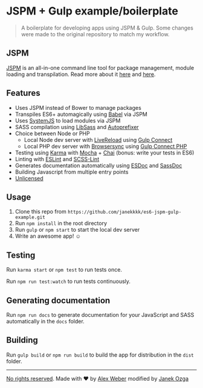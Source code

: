 # JSPM + Gulp example/boilerplate

> A boilerplate for developing apps using JSPM & Gulp.
> Some changes were made to the original repository to match my workflow.

## JSPM

[JSPM](http://jspm.io/) is an all-in-one command line tool for package management, module loading and transpilation. Read more about it [here](http://www.joezimjs.com/javascript/simplifying-the-es6-workflow-with-jspm/) and [here](http://javascriptplayground.com/blog/2014/11/js-modules-jspm-systemjs/).

## Features

- Uses JSPM instead of Bower to manage packages
- Transpiles ES6+ automagically using [Babel](https://babeljs.io/) via JSPM
- Uses [SystemJS](https://github.com/systemjs/systemjs) to load modules via JSPM
- SASS compilation using [LibSass](http://libsass.org/) and [Autoprefixer](https://github.com/postcss/autoprefixer)
- Choice between Node or PHP  
    - Local Node dev server with [LiveReload](http://livereload.com/) using [Gulp Connect](https://github.com/avevlad/gulp-connect)
    - Local PHP dev server with [Browsersync](https://www.browsersync.io/) using [Gulp Connect PHP](https://www.npmjs.com/package/gulp-connect-php)
- Testing using [Karma](http://karma-runner.github.io/) with [Mocha](http://mochajs.org/) + [Chai](http://chaijs.com/) (bonus: write your tests in ES6)
- Linting with [ESLint](http://eslint.org/) and [SCSS-Lint](https://github.com/brigade/scss-lint)
- Generates documentation automatically using [ESDoc](https://esdoc.org/) and [SassDoc](http://sassdoc.com/)
- Building Javascript from multiple entry points
- [Unlicensed](http://unlicense.org/)

## Usage

1. Clone this repo from `https://github.com/janekkkk/es6-jspm-gulp-example.git`
2. Run `npm install` in the root directory
3. Run `gulp` or `npm start` to start the local dev server
4. Write an awesome app! ☺

## Testing

Run `karma start` or `npm test` to run tests once.

Run `npm run test:watch` to run tests continuously.

## Generating documentation

Run `npm run docs` to generate documentation for your JavaScript and SASS automatically in the `docs` folder.

## Building

Run `gulp build` or `npm run build` to build the app for distribution in the `dist` folder.


---

[No rights reserved](http://unlicense.org/). Made with ♥ by [Alex Weber](https://twitter.com/alexweber15) modified by [Janek Ozga](http://www.janekozga.nl/)
